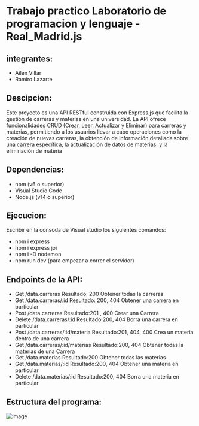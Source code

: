 # Trabajo practico Laboratorio de programacion y lenguaje - Real_Madrid.js
## integrantes:
- Ailen Villar  
- Ramiro Lazarte  
## Descipcion:  
Este proyecto es una API RESTful construida con Express.js que facilita la gestión de carreras y materias en una universidad. La API ofrece funcionalidades CRUD (Crear, Leer, Actualizar y Eliminar) para carreras y materias, permitiendo a los usuarios llevar a cabo operaciones como la creación de nuevas carreras, la obtención de información detallada sobre una carrera específica, la actualización de datos de materias. y la eliminación de materia
## Dependencias:
- npm (v6 o superior)
- Visual Studio Code  
- Node.js (v14 o superior)
## Ejecucion:
Escribir en la consoda de Visual studio los siguientes comandos:  
- npm i express
- npm i express joi
- npm i -D nodemon
- npm run dev (para empezar a correr el servidor)
## Endpoints de la API:
- Get /data.carreras Resultado: 200 Obtener todas la carreras
- Get /data.carreras/:id Resultado: 200, 404 Obtener una carrera en particular
- Post /data.carreras Resultado:201 , 400 Crear una Carrera
- Delete /data.carreras/:id Resultado:200, 404 Borra una carrera en particular
- Post /data.carreras/:id/materia Resultado:201, 404, 400 Crea un materia dentro de una carrera
- Get /data.carreras/:id/materias Resultado:200, 404 Obtener todas la materias de una Carrera
- Get /data.materias Resultado:200 Obtener todas las materias
- Get /data.materias/:id Resultado:200, 404 Obtener una materia en particular
- Delete /data.materias/:id Resultado:200, 404 Borra una materia en particular


## Estructura del programa:
![image](https://github.com/Ramovich14/Trabajo-practico/assets/143752245/53553969-0477-410d-96cb-db42b9a2d332)

